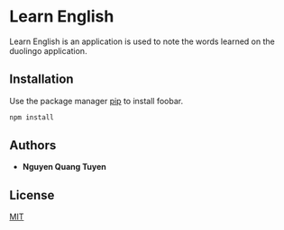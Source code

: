 # Learn English

Learn English is an application is used to note the words learned on the duolingo application.

## Installation

Use the package manager [pip](https://pip.pypa.io/en/stable/) to install foobar.

```bash
npm install
```

## Authors

* **Nguyen Quang Tuyen**

## License
[MIT](https://choosealicense.com/licenses/mit/)